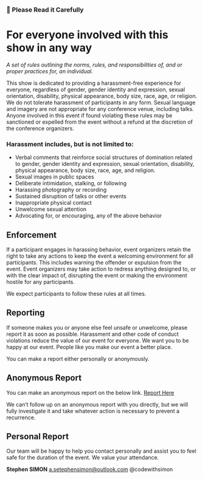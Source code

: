 ### 📖 Please Read it Carefully

# For everyone involved with this show in any way

*A set of rules outlining the norms, rules, and responsibilities of, and or proper practices for, an individual.*

This show is dedicated to providing a harassment-free experience for everyone, regardless of gender, gender identity and expression, sexual orientation, disability, physical appearance, body size, race, age, or religion. We do not tolerate harassment of  participants in any form. Sexual language and imagery are not appropriate for any conference venue, including talks. Anyone involved in this event if found violating these rules may be sanctioned or expelled from the event without a refund at the discretion of the conference organizers.

### Harassment includes, but is not limited to:

- Verbal comments that reinforce social structures of domination related to gender, gender identity and expression, sexual orientation, disability, physical appearance, body size, race, age, and religion.
- Sexual images in public spaces
- Deliberate intimidation, stalking, or following
- Harassing photography or recording
- Sustained disruption of talks or other events
- Inappropriate physical contact
- Unwelcome sexual attention
- Advocating for, or encouraging, any of the above behavior

## Enforcement

If a participant engages in harassing behavior, event organizers retain the right to take any actions to keep the event a welcoming environment for all participants. This includes warning the offender or expulsion from the event. Event organizers may take action to redress anything designed to, or with the clear impact of, disrupting the event or making the environment hostile for any participants.

We expect participants to follow these rules at all times.

## Reporting

If someone makes you or anyone else feel unsafe or unwelcome, please report it as soon as possible. Harassment and other code of conduct violations reduce the value of our event for everyone. We want you to be happy at our event. People like you make our event a better place.

You can make a report either personally or anonymously.

## Anonymous Report

You can make an anonymous report on the below link.
[Report Here](https://forms.office.com/r/vaEkmapViK)

We can’t follow up on an anonymous report with you directly, but we will fully investigate it and take whatever action is necessary to prevent a recurrence.

## Personal Report
Our team will be happy to help you contact personally and assist you to feel safe for the duration of the event. We value your attendance.

**Stephen SIMON**
a.setephensimon@outlook.com
@codewithsimon
